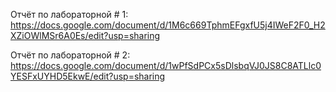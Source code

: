 Отчёт по лабораторной # 1: https://docs.google.com/document/d/1M6c669TphmEFgxfU5j4IWeF2F0_H2XZiOWlMSr6A0Es/edit?usp=sharing

Отчёт по лабораторной # 2: https://docs.google.com/document/d/1wPfSdPCx5sDlsbqVJ0JS8C8ATLlc0YESFxUYHD5EkwE/edit?usp=sharing
